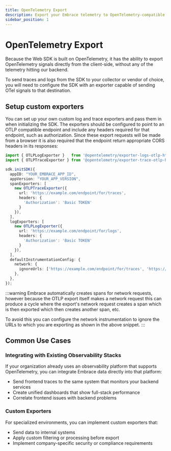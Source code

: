 ```yaml
---
title: OpenTelemetry Export
description: Export your Embrace telemetry to OpenTelemetry-compatible backends
sidebar_position: 1
---
```


# OpenTelemetry Export

Because the Web SDK is built on OpenTelemetry, it has the ability to export OpenTelemetry signals directly from the
client-side, without any of the telemetry hitting our backend.

To send traces and logs from the SDK to your collector or vendor of choice, you will need to configure the SDK with an
exporter capable of sending OTel signals to that destination.

## Setup custom exporters

You can set up your own custom log and trace exporters and pass them in when initializing the SDK. The exporters should
be configured to point to an OTLP compatible endpoint and include any headers required for that endpoint, such as
authorization. Since these export requests will be made from a browser it is also required that the endpoint return
appropriate CORS headers in its responses:

```typescript
import { OTLPLogExporter }   from '@opentelemetry/exporter-logs-otlp-http';
import { OTLPTraceExporter } from '@opentelemetry/exporter-trace-otlp-http';

sdk.initSDK({
  appID: "YOUR_EMBRACE_APP_ID",
  appVersion: "YOUR_APP_VERSION",
  spanExporters: [
    new OTLPTraceExporter({
      url: 'https://example.com/endpoint/for/traces',
      headers: {
        'Authorization': 'Basic TOKEN'
      }
    }),
  ],
  logExporters: [
    new OTLPLogExporter({
      url: 'https://example.com/endpoint/for/logs',
      headers: {
        'Authorization': 'Basic TOKEN'
      }
    }),
  ],
  defaultInstrumentationConfig: {
    network: {
      ignoreUrls: ['https://example.com/endpoint/for/traces', 'https://example.com/endpoint/for/logs'],
    },
  },
});
```

:::warning
Embrace automatically creates spans for network requests, however because the OTLP export itself makes a network request
this can produce a cycle where the export's network request creates a span which is then exported which then creates
another span, etc.

To avoid this you can configure the network instrumentation to ignore the URLs to which you are exporting as shown in
the above snippet.
:::

## Common Use Cases

### Integrating with Existing Observability Stacks

If your organization already uses an observability platform that supports OpenTelemetry, you can integrate Embrace data
directly into that platform:

- Send frontend traces to the same system that monitors your backend services
- Create unified dashboards that show full-stack performance
- Correlate frontend issues with backend problems

### Custom Exporters

For specialized environments, you can implement custom exporters that:

- Send data to internal systems
- Apply custom filtering or processing before export
- Implement company-specific security or compliance requirements
